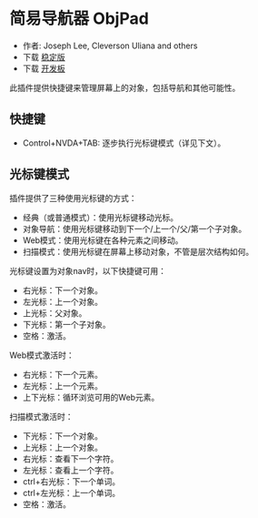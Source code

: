 # 简易导航器 ObjPad #

* 作者: Joseph Lee, Cleverson Uliana and others
* 下载 [稳定版][1]
* 下载 [开发板][2]

此插件提供快捷键来管理屏幕上的对象，包括导航和其他可能性。

## 快捷键

* Control+NVDA+TAB: 逐步执行光标键模式（详见下文）。

## 光标键模式

插件提供了三种使用光标键的方式：

* 经典（或普通模式）：使用光标键移动光标。
* 对象导航：使用光标键移动到下一个/上一个/父/第一个子对象。
* Web模式：使用光标键在各种元素之间移动。
* 扫描模式：使用光标键在屏幕上移动对象，不管是层次结构如何。

光标键设置为对象nav时，以下快捷键可用：

* 右光标：下一个对象。
* 左光标：上一个对象。
* 上光标：父对象。
* 下光标：第一个子对象。
* 空格：激活。

Web模式激活时：

* 右光标：下一个元素。
* 左光标：上一个元素。
* 上下光标：循环浏览可用的Web元素。

扫描模式激活时：

* 下光标：下一个对象。
* 上光标：上一个对象。
* 右光标：查看下一个字符。
* 左光标：查看上一个字符。
* ctrl+右光标：下一个单词。
* ctrl+左光标：上一个单词。
* 空格：激活。

[1]: http://addons.nvda-project.org/files/get.php?file=objPad

[2]: http://addons.nvda-project.org/files/get.php?file=objPad-dev
